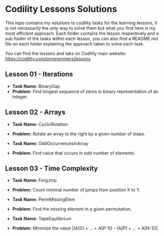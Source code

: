 # Codility Lessons Solutions

This repo contains my solutions to codility tasks for the learning lessons, it is not necessarily the only way to solve them but what you find here is my most efficient approach.
Each folder contains the lesson respectively and a sub folder of the tasks within each lesson, you can also find a README.md file on each folder explaining the approach taken to solve each task.

You can find the lessons and taks on Codility main website: https://codility.com/programmers/lessons

Lesson 01 - Iterations
----------------------

* **Task Name:** BinaryGap
* **Problem:** Find longest sequence of zeros in binary representation of an integer.

Lesson 02 - Arrays
------------------

* **Task Name:** CyclicRotation
* **Problem:** Rotate an array to the right by a given number of steps.

* **Task Name:** OddOccurrencesInArray
* **Problem:** Find value that occurs in odd number of elements.

Lesson 03 - Time Complexity
---------------------------

* **Task Name:** ForgJmp
* **Problem:** Count minimal number of jumps from position X to Y.

* **Task Name:** PermMissingElem
* **Problem:** Find the missing element in a given permutation.

* **Task Name:** TapeEquilibrium
* **Problem:** Minimize the value |(A[0] + ... + A[P-1]) - (A[P] + ... + A[N-1])|.
